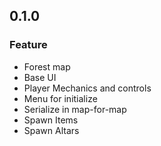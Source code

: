 ## 0.1.0

### Feature

- Forest map
- Base UI
- Player Mechanics and controls
- Menu for initialize
- Serialize in map-for-map
- Spawn Items
- Spawn Altars
